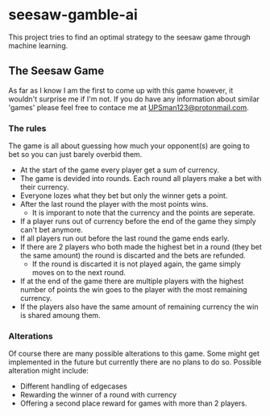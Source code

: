 # seesaw-gamble-ai
This project tries to find an optimal strategy to the seesaw game through machine learning.

## The Seesaw Game
As far as I know I am the first to come up with this game however, it wouldn't surprise me if I'm not. If you do have any information about similar 'games' please feel free to contace me at UPSman123@protonmail.com.

### The rules
The game is all about guessing how much your opponent(s) are going to bet so you can just barely overbid them.
* At the start of the game every player get a sum of currency.
* The game is devided into rounds. Each round all players make a bet with their currency.
* Everyone lozes what they bet but only the winner gets a point.
* After the last round the player with the most points wins.
  * It is imporant to note that the currency and the points are seperate.
* If a player runs out of currency before the end of the game they simply can't bet anymore.
* If all players run out before the last round the game ends early.
* If there are 2 players who both made the highest bet in a round (they bet the same amount) the round is discarted and the bets are refunded.
  * If the round is discarted it is not played again, the game simply moves on to the next round.
* If at the end of the game there are multiple players with the highest number of points the win goes to the player with the most remaining currency.
* If the players also have the same amount of remaining currency the win is shared amoung them.

### Alterations
Of course there are many possible alterations to this game.
Some might get implemented in the future but currently there are no plans to do so.
Possible alteration might include:
* Different handling of edgecases
* Rewarding the winner of a round with currency
* Offering a second place reward for games with more than 2 players.

